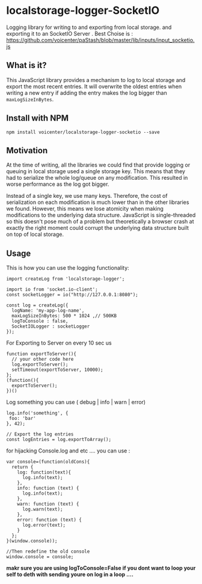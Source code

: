 # localstorage-logger-SocketIO
Logging library for writing to and exporting from local storage.
and exporting it to an SocketIO Server .
Best Choise is :
https://github.com/voicenter/paStash/blob/master/lib/inputs/input_socketio.js
## What is it?

This JavaScript library provides a mechanism to log to local storage and export the most recent entries. It will overwrite the oldest entries when writing a new entry if adding the entry makes the log bigger than `maxLogSizeInBytes`.
## Install with NPM
```
npm install voicenter/localstorage-logger-socketio --save
```
## Motivation
At the time of writing, all the libraries we could find that provide logging or queuing in local storage used a single storage key. This means that they had to serialize the whole log/queue on any modification. This resulted in worse performance as the log got bigger.

Instead of a single key, we use many keys. Therefore, the cost of serialization on each modification is much lower than in the other libraries we found. However, this means we lose atomicity when making modifications to the underlying data structure. JavaScript is single-threaded so this doesn't pose much of a problem but theoretically a browser crash at exactly the right moment could corrupt the underlying data structure built on top of local storage.

## Usage

This is how you can use the logging functionality:

```
import createLog from 'localstorage-logger';

import io from 'socket.io-client';
const socketLogger = io("http://127.0.0.1:8080");

const log = createLog({
  logName: 'my-app-log-name',
  maxLogSizeInBytes: 500 * 1024 ,// 500KB
  logToConsole : false,
  SocketIOLogger : socketLogger
});
```
For Exporting to Server on every 10 sec us
```
function exportToServer(){
  // your other code here
  log.exportToServer();
  setTimeout(exportToServer, 10000);
};
(function(){
  exportToServer();
})()
```

 Log something you can use ( debug | info | warn | error)
 ```
log.info('something', {
  foo: 'bar'
}, 42);

// Export the log entries
const logEntries = log.exportToArray();
```
for hijacking Console.log and etc .... you can use :
```
var console=(function(oldCons){
  return {
    log: function(text){
      log.info(text);
    },
    info: function (text) {
      log.info(text);
    },
    warn: function (text) {
      log.warn(text);
    },
    error: function (text) {
      log.error(text);
    }
  };
}(window.console));

//Then redefine the old console
window.console = console;
```
**makr sure you are using logToConsole=False
if you dont want to loop your self to deth with sending youre on log in a loop ....** 
